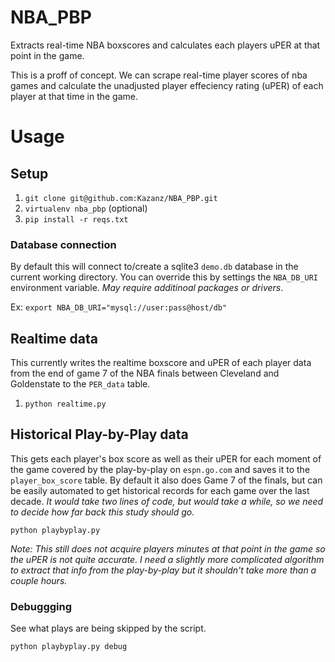 # NBA_PBP
Extracts real-time NBA boxscores and calculates each players uPER at that point in the game.

This is a proff of concept.  We can scrape real-time player scores of nba games and calculate the unadjusted player effeciency rating (uPER)
of each player at that time in the game.

# Usage

## Setup

1. `git clone git@github.com:Kazanz/NBA_PBP.git`
2. `virtualenv nba_pbp` (optional)
3. `pip install -r reqs.txt`

### Database connection

By default this will connect to/create a sqlite3 `demo.db` database in the current working directory.
You can override this by settings the `NBA_DB_URI` environment variable.  *May require additinoal packages or drivers*.

Ex: `export NBA_DB_URI="mysql://user:pass@host/db"`

## Realtime data

This currently writes the realtime boxscore and uPER of each player data from the end of game 7 of the NBA finals between Cleveland and Goldenstate
to the `PER_data` table.

1. `python realtime.py`

## Historical Play-by-Play data

This gets each player's box score as well as their uPER for each moment of the game covered by the play-by-play on `espn.go.com` and saves it to
the `player_box_score` table. By default it also does Game 7 of the finals, but can be easily automated to get historical records for each game
over the last decade. *It would take two lines of code, but would take a while, so we need to decide how far back this study should go.*

`python playbyplay.py`

*Note: This still does not acquire players minutes at that point in the game so the uPER is not quite accurate.
I need a slightly more complicated algorithm to extract that info from the play-by-play
but it shouldn't take more than a couple hours.*

### Debuggging

See what plays are being skipped by the script.

`python playbyplay.py debug`
